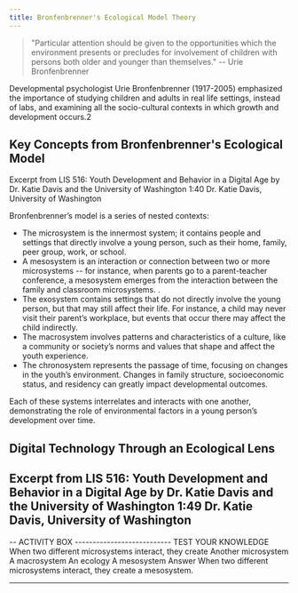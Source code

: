 ```yaml
---
title: Bronfenbrenner's Ecological Model Theory
---
```


> "Particular attention should be given to the opportunities which the environment presents or precludes for involvement of children with persons both older and younger than themselves." -- Urie Bronfenbrenner

Developmental psychologist Urie Bronfenbrenner (1917-2005) emphasized the importance of studying children and adults in real life settings, instead of labs, and examining all the socio-cultural contexts in which growth and development occurs.2

## Key Concepts from Bronfenbrenner's Ecological Model
Excerpt from LIS 516: Youth Development and Behavior in a Digital Age by Dr. Katie Davis and the University of Washington
1:40
Dr. Katie Davis, University of Washington

Bronfenbrenner’s model is a series of nested contexts:
* The microsystem is the innermost system; it contains people and settings that directly involve a young person, such as their home, family, peer group, work, or school.
* A mesosystem is an interaction or connection between two or more microsystems -- for instance, when parents go to a parent-teacher conference, a mesosystem emerges from the interaction between the family and classroom microsystems. .
* The exosystem contains settings that do not directly involve the young person, but that may still affect their life. For instance, a child may never visit their parent’s workplace, but events that occur there may affect the child indirectly.
* The macrosystem involves patterns and characteristics of a culture, like a community or society’s norms and values that shape and affect the youth experience.
* The chronosystem represents the passage of time, focusing on changes in the youth’s environment. Changes in family structure, socioeconomic status, and residency can greatly impact developmental outcomes.

Each of these systems interrelates and interacts with one another, demonstrating the role of environmental factors in a young person’s development over time.

## Digital Technology Through an Ecological Lens
Excerpt from LIS 516: Youth Development and Behavior in a Digital Age by Dr. Katie Davis and the University of Washington
1:49
Dr. Katie Davis, University of Washington
--------------------------------------------------


-- ACTIVITY BOX ---------------------------
TEST YOUR KNOWLEDGE
When two different microsystems interact, they create 
Another microsystem 
A macrosystem
An ecology
A mesosystem
Answer
When two different microsystems interact, they create a mesosystem.

----------------------------------------------------
